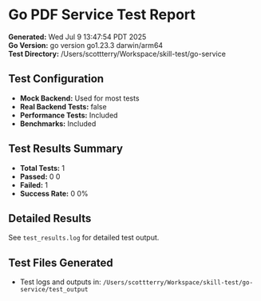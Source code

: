 # Go PDF Service Test Report

**Generated:** Wed Jul  9 13:47:54 PDT 2025  
**Go Version:** go version go1.23.3 darwin/arm64  
**Test Directory:** /Users/scottterry/Workspace/skill-test/go-service  

## Test Configuration

- **Mock Backend:** Used for most tests
- **Real Backend Tests:** false
- **Performance Tests:** Included
- **Benchmarks:** Included

## Test Results Summary

- **Total Tests:** 1
- **Passed:** 0
0
- **Failed:** 1
- **Success Rate:** 0
0%

## Detailed Results

See `test_results.log` for detailed test output.

## Test Files Generated

- Test logs and outputs in: `/Users/scottterry/Workspace/skill-test/go-service/test_output`
